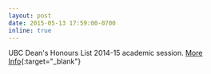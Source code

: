 ```yaml
---
layout: post
date: 2015-05-13 17:59:00-0700
inline: true
---
```


UBC Dean's Honours List 2014-15 academic session. [More Info](http://www.calendar.ubc.ca/vancouver/index.cfm?tree=12,194,795,876){:target="\_blank"}